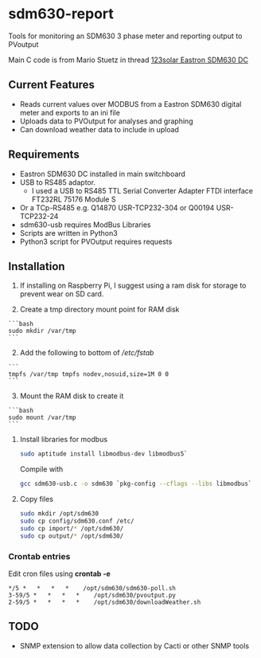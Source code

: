 # sdm630-report
Tools for monitoring an SDM630 3 phase meter and reporting output to PVoutput

Main C code is from Mario Stuetz in thread  [123solar Eastron SDM630 DC](http://123solar.org/phpBB/viewtopic.php?t=232)

## Current Features
- Reads current values over MODBUS from a Eastron SDM630 digital meter and exports to an ini file
- Uploads data to PVOutput for analyses and graphing
- Can download weather data to include in upload

## Requirements
- Eastron SDM630 DC installed in main switchboard
- USB to RS485 adaptor.
  - I used a USB to RS485 TTL Serial Converter Adapter FTDI interface FT232RL 75176 Module S
- Or a TCp-RS485 e.g. Q14870 USR-TCP232-304 or Q00194 USR-TCP232-24
- sdm630-usb requires ModBus Libraries
- Scripts are written in Python3
- Python3 script for PVOutput requires requests

## Installation
1. If installing on Raspberry Pi, I suggest using a ram disk for storage to prevent wear on SD card.

  1. Create a tmp directory mount point for RAM disk

	```bash
	sudo mkdir /var/tmp
	```

  2. Add the following to bottom of */etc/fstab*

	```
	tmpfs /var/tmp tmpfs nodev,nosuid,size=1M 0 0
	```

  3. Mount the RAM disk to create it

	```bash
	sudo mount /var/tmp
	```

1. Install libraries for modbus

	```bash
	sudo aptitude install libmodbus-dev libmodbus5`
	```

	Compile with
	```bash
	gcc sdm630-usb.c -o sdm630 `pkg-config --cflags --libs libmodbus`
	```

1. Copy files

	```bash
	sudo mkdir /opt/sdm630
	sudo cp config/sdm630.conf /etc/
	sudo cp import/* /opt/sdm630/
	sudo cp output/* /opt/sdm630/
	```

### Crontab entries
Edit cron files using **crontab -e**

```cron
*/5 *   *   *   *    /opt/sdm630/sdm630-poll.sh
3-59/5 *   *   *   *    /opt/sdm630/pvoutput.py
2-59/5 *   *   *   *    /opt/sdm630/downloadWeather.sh
```

## TODO
- SNMP extension to allow data collection by Cacti or other SNMP tools
